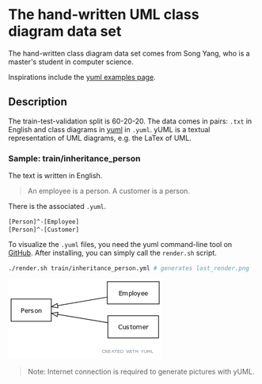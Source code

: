 # The hand-written UML class diagram data set
The hand-written class diagram data set comes from Song Yang, who is a master's student in computer science.

Inspirations include the [yuml examples page](https://yuml.me/diagram/scruffy/class/samples).

## Description
The train-test-validation split is 60-20-20. The data comes in pairs: `.txt` in English and class diagrams in [yuml](https://github.com/jaime-olivares/yuml-diagram/wiki) in `.yuml`. yUML is a textual representation of UML diagrams, e.g. the LaTex of UML.

### Sample: train/inheritance_person
The text is written in English.
> An employee is a person. A customer is a person.

There is the associated `.yuml`.
``` 
[Person]^-[Employee]
[Person]^-[Customer]
```

To visualize the `.yuml` files, you need the yuml command-line tool on [GitHub](https://github.com/wandernauta/yuml). After installing, you can simply call the `render.sh` script.

```bash
./render.sh train/inheritance_person.yml # generates last_render.png
```
![Example](uml_person.png)

> Note: Internet connection is required to generate pictures with yUML.